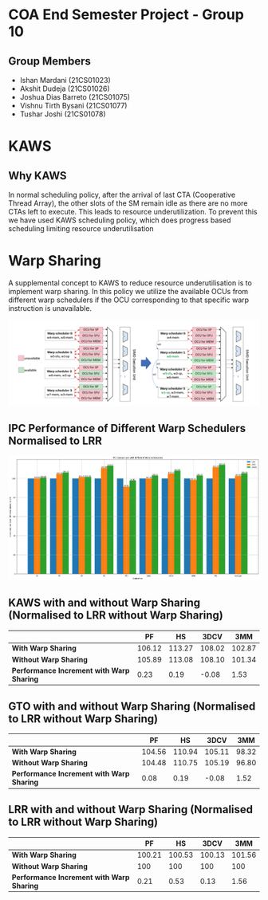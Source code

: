 # COA End Semester Project - Group 10
## Group Members
- Ishan Mardani (21CS01023)
- Akshit Dudeja (21CS01026)
- Joshua Dias Barreto (21CS01075)
- Vishnu Tirth Bysani (21CS01077)
- Tushar Joshi (21CS01078)

# KAWS

## Why KAWS
 In normal scheduling policy, after the arrival of last CTA (Cooperative Thread Array), the other slots of the SM remain idle as there are no more CTAs left to execute. This leads to resource underutilization. To prevent this we have used KAWS scheduling policy, which does progress based scheduling limiting resource underutilisation
# Warp Sharing

A supplemental concept to KAWS to reduce resource underutilisation is to implement warp sharing. In this policy we utilize the available OCUs from different warp schedulers if the OCU corresponding to that specific warp instruction is unavailable.

<img width="1000" src="images/coa_1.png">


## IPC Performance of Different Warp Schedulers Normalised to LRR
<img width="1000" src="endsem_img/endsem_img1.png">

## KAWS with and without Warp Sharing (Normalised to LRR without Warp Sharing)
|       | PF    | HS    | 3DCV     | 3MM    |
|-------|------|------|-------|------|
| **With Warp Sharing** | 106.12  | 113.27  | 108.02  | 102.87  |
| **Without Warp Sharing** | 105.89 | 113.08 | 108.10 | 101.34 |
| **Performance Increment with Warp Sharing** | 0.23 | 0.19 | -0.08 | 1.53 |

## GTO with and without Warp Sharing (Normalised to LRR without Warp Sharing)
|       | PF    | HS    | 3DCV     | 3MM    |
|-------|------|------|-------|------|
| **With Warp Sharing** | 104.56  | 110.94  | 105.11  | 98.32  |
| **Without Warp Sharing** | 104.48 | 110.75 | 105.19 | 96.80 |
| **Performance Increment with Warp Sharing** | 0.08 | 0.19 | -0.08 | 1.52 |

## LRR with and without Warp Sharing (Normalised to LRR without Warp Sharing)
|       | PF    | HS    | 3DCV     | 3MM    |
|-------|------|------|-------|------|
| **With Warp Sharing** | 100.21  | 100.53  | 100.13  | 101.56  |
| **Without Warp Sharing** | 100 | 100 | 100 | 100 |
| **Performance Increment with Warp Sharing** | 0.21 | 0.53 | 0.13 | 1.56 |



